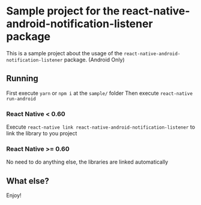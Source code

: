 # Sample project for the react-native-android-notification-listener package

This is a sample project about the usage of the `react-native-android-notification-listener` package. (Android Only)

## Running

First execute `yarn` or `npm i` at the `sample/` folder
Then execute `react-native run-android`

### React Native < 0.60

Execute `react-native link react-native-android-notification-listener` to link the library to you project

### React Native >= 0.60

No need to do anything else, the libraries are linked automatically

## What else?

Enjoy!
